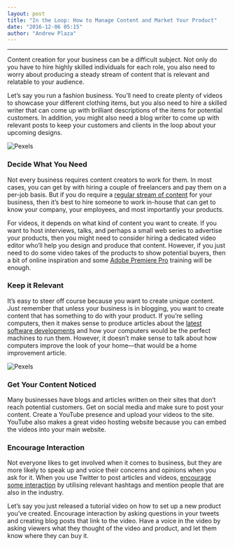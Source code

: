 ```yaml
---
layout: post
title: "In the Loop: How to Manage Content and Market Your Product"
date: "2016-12-06 05:15"
author: "Andrew Plaza"
---
```


---

Content creation for your business can be a difficult subject. Not only do you have to hire highly skilled individuals for each role, you also need to worry about producing a steady stream of content that is relevant and relatable to your audience.


Let’s say you run a fashion business. You’ll need to create plenty of videos to showcase your different clothing items, but you also need to hire a skilled writer that can come up with brilliant descriptions of the items for potential customers. In addition, you might also need a blog writer to come up with relevant posts to keep your customers and clients in the loop about your upcoming designs.

![Pexels](https://static.pexels.com/photos/70232/pexels-photo-70232.jpeg)

### Decide What You Need


Not every business requires content creators to work for them. In most cases, you can get by with hiring a couple of freelancers and pay them on a per-job basis. But if you do require a [regular stream of content](https://blog.thesocialms.com/4-ways-to-stay-on-top-of-the-content-stream/) for your business, then it’s best to hire someone to work in-house that can get to know your company, your employees, and most importantly your products.


For videos, it depends on what kind of content you want to create. If you want to host interviews, talks, and perhaps a small web series to advertise your products, then you might need to consider hiring a dedicated video editor who’ll help you design and produce that content. However, if you just need to do some video takes of the products to show potential buyers, then a bit of online inspiration and some [Adobe Premiere Pro](https://www.trainingconnection.com/premiere-pro-training.php) training will be enough.

### Keep it Relevant

It’s easy to steer off course because you want to create unique content. Just remember that unless your business is in blogging, you want to create content that has something to do with your product. If you’re selling computers, then it makes sense to produce articles about the [latest software developments](http://liquidthink.net/want-people-to-take-your-software-development-company-seriously-here%27s-what-you-should-do) and how your computers would be the perfect machines to run them. However, it doesn’t make sense to talk about how computers improve the look of your home—that would be a home improvement article.

![Pexels](https://images.pexels.com/photos/51171/pexels-photo-51171.jpeg?w=1260&h=750&auto=compress&cs=tinysrg)



### Get Your Content Noticed


Many businesses have blogs and articles written on their sites that don’t reach potential customers. Get on social media and make sure to post your content. Create a YouTube presence and upload your videos to the site. YouTube also makes a great video hosting website because you can embed the videos into your main website.


### Encourage Interaction


Not everyone likes to get involved when it comes to business, but they are more likely to speak up and voice their concerns and opinions when you ask for it. When you use Twitter to post articles and videos, [encourage some interaction](http://www.socialmediaexaminer.com/6-ways-to-increase-twitter-engagement/) by utilising relevant hashtags and mention people that are also in the industry.

Let’s say you just released a tutorial video on how to set up a new product you’ve created. Encourage interaction by asking questions in your tweets and creating blog posts that link to the video. Have a voice in the video by asking viewers what they thought of the video and product, and let them know where they can buy it.
